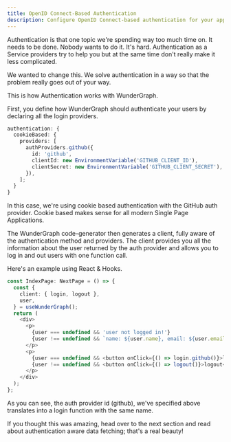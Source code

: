 ```yaml
---
title: OpenID Connect-Based Authentication
description: Configure OpenID Connect-based authentication for your application.
---
```


Authentication is that one topic we're spending way too much time on.
It needs to be done.
Nobody wants to do it.
It's hard.
Authentication as a Service providers try to help you but at the same time don't really make it less complicated.

We wanted to change this.
We solve authentication in a way so that the problem really goes out of your way.

This is how Authentication works with WunderGraph.

First, you define how WunderGraph should authenticate your users by declaring all the login providers.

```typescript
authentication: {
  cookieBased: {
    providers: [
      authProviders.github({
        id: 'github',
        clientId: new EnvironmentVariable('GITHUB_CLIENT_ID'),
        clientSecret: new EnvironmentVariable('GITHUB_CLIENT_SECRET'),
      }),
    ];
  }
}
```

In this case, we're using cookie based authentication with the GitHub auth provider.
Cookie based makes sense for all modern Single Page Applications.

The WunderGraph code-generator then generates a client, fully aware of the authentication method and providers.
The client provides you all the information about the user returned by the auth provider and allows you to log in and out users with one function call.

Here's an example using React & Hooks.

```typescript jsx
const IndexPage: NextPage = () => {
  const {
    client: { login, logout },
    user,
  } = useWunderGraph();
  return (
    <div>
      <p>
        {user === undefined && 'user not logged in!'}
        {user !== undefined && `name: ${user.name}, email: ${user.email}`}
      </p>
      <p>
        {user === undefined && <button onClick={() => login.github()}>login</button>}
        {user !== undefined && <button onClick={() => logout()}>logout</button>}
      </p>
    </div>
  );
};
```

As you can see, the auth provider id (github), we've specified above translates into a login function with the same name.

If you thought this was amazing, head over to the next section and read about authentication aware data fetching; that's a real beauty!
